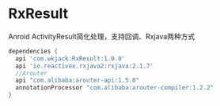# RxResult
Anroid ActivityResult简化处理，支持回调、Rxjava两种方式

```gradle
dependencies { 
  api 'com.wkjack:RxResult:1.0.0'
  api 'io.reactivex.rxjava2:rxjava:2.1.7'
  //Arouter
  api "com.alibaba:arouter-api:1.5.0"
  annotationProcessor "com.alibaba:arouter-compiler:1.2.2"
}
```
